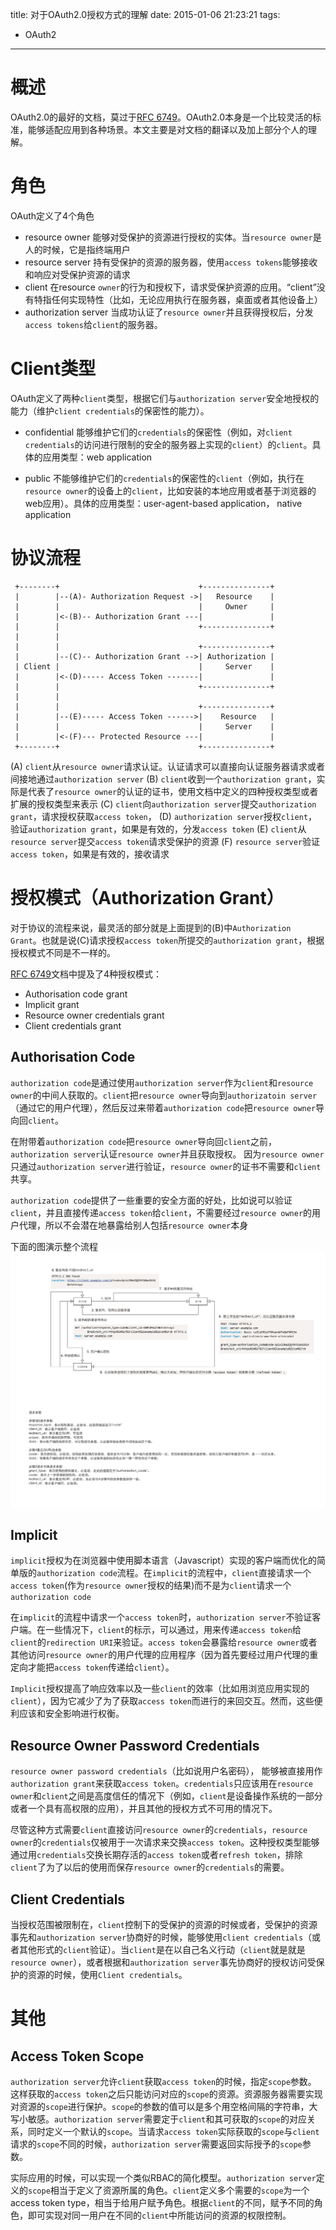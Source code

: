 title: 对于OAuth2.0授权方式的理解
date: 2015-01-06 21:23:21
tags:
 - OAuth2
---

概述
====
OAuth2.0的最好的文档，莫过于[RFC 6749][RFC6749]。OAuth2.0本身是一个比较灵活的标准，能够适配应用到各种场景。本文主要是对文档的翻译以及加上部分个人的理解。

角色
====
OAuth定义了4个角色
- resource owner
    能够对受保护的资源进行授权的实体。当`resource owner`是人的时候，它是指终端用户
- resource server
    持有受保护的资源的服务器，使用`access tokens`能够接收和响应对受保护资源的请求
- client
    在resource `owner`的行为和授权下，请求受保护资源的应用。“client”没有特指任何实现特性（比如，无论应用执行在服务器，桌面或者其他设备上）
- authorization server
    当成功认证了`resource owner`并且获得授权后，分发`access tokens`给`client`的服务器。

<!--more-->

Client类型
==========
OAuth定义了两种`client`类型，根据它们与`authorization server`安全地授权的能力（维护`client credentials`的保密性的能力）。
- confidential
    能够维护它们的`credentials`的保密性（例如，对`client credentials`的访问进行限制的安全的服务器上实现的`client`）的`client`。具体的应用类型：web application

- public
    不能够维护它们的`credentials`的保密性的`client`（例如，执行在`resource owner`的设备上的`client`，比如安装的本地应用或者基于浏览器的web应用）。具体的应用类型：user-agent-based application， native application

协议流程
=======

     +--------+                               +---------------+
     |        |--(A)- Authorization Request ->|   Resource    |
     |        |                               |     Owner     |
     |        |<-(B)-- Authorization Grant ---|               |
     |        |                               +---------------+
     |        |
     |        |                               +---------------+
     |        |--(C)-- Authorization Grant -->| Authorization |
     | Client |                               |     Server    |
     |        |<-(D)----- Access Token -------|               |
     |        |                               +---------------+
     |        |
     |        |                               +---------------+
     |        |--(E)----- Access Token ------>|    Resource   |
     |        |                               |     Server    |
     |        |<-(F)--- Protected Resource ---|               |
     +--------+                               +---------------+

(A) `client`从`resource owner`请求认证。认证请求可以直接向认证服务器请求或者间接地通过`authorization server`
(B) `client`收到一个`authorization grant`，实际是代表了`resource owner`的认证的证书，使用文档中定义的四种授权类型或者扩展的授权类型来表示
(C) `client`向`authorization server`提交`authorization grant`，请求授权获取`access token`，
(D) `authorization server`授权`client`，验证`authorization grant`，如果是有效的，分发`access token`
(E) `client`从`resource server`提交`access token`请求受保护的资源
(F) `resource server`验证`access token`，如果是有效的，接收请求

授权模式（Authorization Grant）
=============================
对于协议的流程来说，最灵活的部分就是上面提到的(B)中`Authorization Grant`。也就是说(C)请求授权`access token`所提交的`authorization grant`，根据授权模式不同是不一样的。

[RFC 6749][RFC6749]文档中提及了4种授权模式：
- Authorisation code grant
- Implicit grant
- Resource owner credentials grant
- Client credentials grant

Authorisation Code
------------------------
`authorization code`是通过使用`authorization server`作为`client`和`resource owner`的中间人获取的。`client`把`resource owner`导向到`authorizatoin server`（通过它的用户代理），然后反过来带着`authorization code`把`resource owner`导向回`client`。

在附带着`authorization code`把`resource owner`导向回`client`之前，`authorization server`认证`resource owner`并且获取授权。 因为`resource owner`只通过`authorization server`进行验证，`resource owner`的证书不需要和`client`共享。

`authorization code`提供了一些重要的安全方面的好处，比如说可以验证`client`，并且直接传递`access token`给`client`，不需要经过`resource owner`的用户代理，所以不会潜在地暴露给别人包括`resource owner`本身

下面的图演示整个流程
![oauth2 work flow](/img/oauth2_flow.png)

Implicit
--------
`implicit`授权为在浏览器中使用脚本语言（Javascript）实现的客户端而优化的简单版的`authorization code`流程。在`implicit`的流程中，`client`直接请求一个`access token`(作为`resource owner`授权的结果)而不是为`client`请求一个`authorization code`

在`implicit`的流程中请求一个`access token`时，`authorization server`不验证客户端。在一些情况下，`client`的标示，可以通过，用来传递`access token`给`client`的`redirection URI`来验证。`access token`会暴露给`resource owner`或者其他访问`resource owner`的用户代理的应用程序（因为首先要经过用户代理的重定向才能把`access token`传递给`client`）。

`Implicit`授权提高了响应效率以及一些`client`的效率（比如用浏览应用实现的`client`），因为它减少了为了获取`access token`而进行的来回交互。然而，这些便利应该和安全影响进行权衡。

Resource Owner Password Credentials
------------------------------------
`resource owner password credentials`（比如说用户名密码）， 能够被直接用作`authorization grant`来获取`access token`。`credentials`只应该用在`resource owner`和`client`之间是高度信任的情况下（例如，`client`是设备操作系统的一部分或者一个具有高权限的应用），并且其他的授权方式不可用的情况下。

尽管这种方式需要`client`直接访问`resource owner`的`credentials`，`resource owner`的`credentials`仅被用于一次请求来交换`access token`。这种授权类型能够通过用`credentials`交换长期存活的`access token`或者`refresh token`，排除`client`了为了以后的使用而保存`resource owner`的`credentials`的需要。

Client Credentials
------------------
当授权范围被限制在，`client`控制下的受保护的资源的时候或者，受保护的资源事先和`authorization server`协商好的时候，能够使用`client credentials`（或者其他形式的`client`验证）。当`client`是在以自己名义行动（`client`就是就是`resource owner`），或者根据和`authorization server`事先协商好的授权访问受保护的资源的时候，使用`Client credentials`。

[RFC6749]: http://www.rfcreader.com/#rfc6749

其他
====

Access Token Scope
------------------
`authorization server`允许`client`获取`access token`的时候，指定`scope`参数。 这样获取的`access token`之后只能访问对应的`scope`的资源。资源服务器需要实现对资源的`scope`进行保护。`scope`的参数的值可以是多个用空格间隔的字符串，大写小敏感。`authorization server`需要定于`client`和其可获取的`scope`的对应关系，同时定义一个默认的`scope`。当请求`access token`实际获取的`scope`与`client`请求的`scope`不同的时候，`authorization server`需要返回实际授予的`scope`参数。

实际应用的时候，可以实现一个类似RBAC的简化模型。`authorization server`定义的`scope`相当于定义了资源所属的角色。`client`定义多个需要的`scope`为一个access token type，相当于给用户赋予角色。根据`client`的不同，赋予不同的角色，即可实现对同一用户在不同的`client`中所能访问的资源的权限控制。